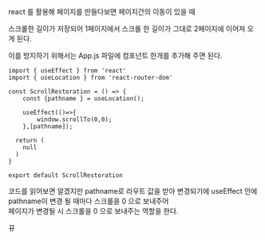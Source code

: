 react 를 활용해 페이지를 만들다보면 페이지간의 이동이 있을 때    

스크롤한 길이가 저장되어 1페이지에서 스크롤 한 길이가 그대로 2페이지에 이어져 오게 된다.   

이를 방지하기 위해서는 App.js 파일에 컴포넌트 한개를 추가해 주면 된다.

```
import { useEffect } from 'react'
import { useLocation } from 'react-router-dom'

const ScrollRestoration = () => {
    const {pathname } = useLocation();

    useEffect(()=>{
        window.scrollTo(0,0);
    },[pathname]);

  return (
    null
  )
}

export default ScrollRestoration
```

코드를 읽어보면 알겠지만 pathname로 라우트 값을 받아 변경되기에 useEffect 안에 pathname이 변경 될 때마다 스크롤을 0 으로 보내주어   
페이지가 변경될 시 스크롤을 0 으로 보내주는 역할을 한다.


뀨 
